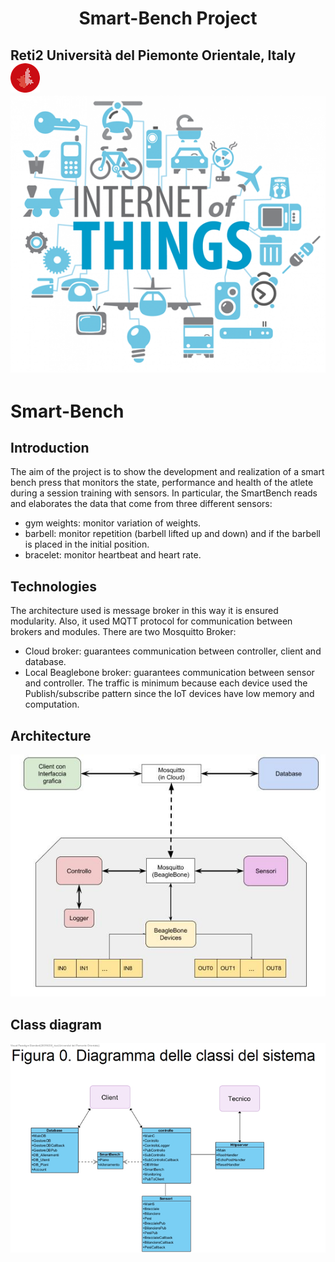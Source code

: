 <h1 align="center"> Smart-Bench Project  </h1>

## Reti2 Università del Piemonte Orientale, Italy ![logo](/img/logo.png)![main](/img/firstpage.png)

# Smart-Bench


## Introduction
The aim of the project is to show the development and realization of a smart bench press that monitors the state, performance and health of the atlete during a session training with sensors.
In particular, the SmartBench reads and elaborates the data that come from three different sensors:
- gym weights: monitor variation of weights.
- barbell: monitor repetition (barbell lifted up and down) and if the barbell is placed in the initial position. 
- bracelet: monitor heartbeat and heart rate.

## Technologies
The architecture used is message broker in this way it is ensured modularity. Also, it used MQTT protocol for communication between brokers and modules.
There are two Mosquitto Broker: 
- Cloud broker: guarantees communication between controller, client and database.
- Local Beaglebone broker: guarantees communication between sensor and controller.
The traffic is minimum because each device used the Publish/subscribe pattern since the IoT devices have low memory and computation.

## Architecture
![resume](/img/structure.JPG)


## Class diagram
![diagram](/img/diagram.png)
